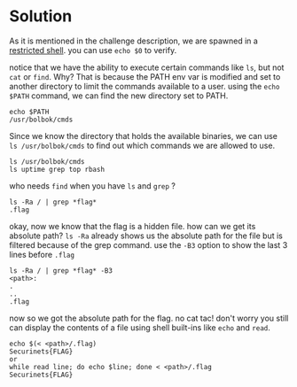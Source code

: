 
# Solution

As it is mentioned in the challenge description, we are spawned in a [restricted shell](https://en.wikipedia.org/wiki/Restricted_shell). you can use `echo $0` to verify.

notice that we have the ability to execute certain commands like `ls`, but not `cat` or `find`. Why? That is because the PATH env var is modified and set to another directory to limit the commands available to a user. using the `echo $PATH` command, we can find the new directory set to PATH. 
 ```
 echo $PATH
 /usr/bolbok/cmds
 ```

Since we know the directory that holds the available binaries, we can use  
`ls /usr/bolbok/cmds` to find out which commands we are allowed to use. 
```
ls /usr/bolbok/cmds
ls uptime grep top rbash
```
who needs `find` when you have `ls` and `grep` ? 

``` 
ls -Ra / | grep *flag* 
.flag
```

okay, now we know that the flag is a hidden file. how can we get its absolute path? `ls -Ra` already shows us the absolute path for the file but is filtered because of the grep command. use the `-B3` option to show the last 3 lines before `.flag`  

``` 
ls -Ra / | grep *flag* -B3
<path>:
.
..
.flag
```

now so we got the absolute path for the flag. no cat tac! don't worry you still can display the contents of a file using shell built-ins like `echo` and `read`.

```
echo $(< <path>/.flag)
Securinets{FLAG}
or 
while read line; do echo $line; done < <path>/.flag
Securinets{FLAG}
``` 